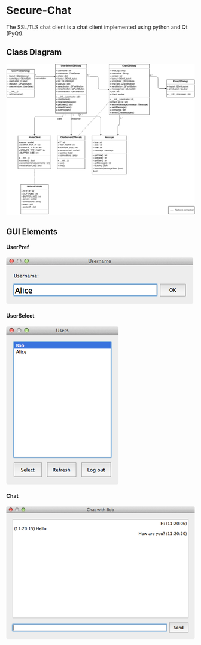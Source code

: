 Secure-Chat
===========

The SSL/TLS chat client is a chat client implemented using python and Qt (PyQt).


## Class Diagram
![alt tag](images/class_diagram.png)


## GUI Elements

#### UserPref
![alt tag](images/gui/userpref.png)

#### UserSelect
![alt tag](images/gui/userselect.png)

#### Chat
![alt tag](images/gui/chat.png)
